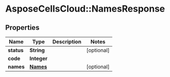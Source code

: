 # AsposeCellsCloud::NamesResponse

## Properties
Name | Type | Description | Notes
------------ | ------------- | ------------- | -------------
**status** | **String** |  | [optional] 
**code** | **Integer** |  | 
**names** | [**Names**](Names.md) |  | [optional] 


